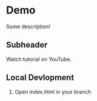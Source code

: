 # Demo 

Some description!

## Subheader

Watch tutorial on YouTube.

## Local Devlopment 

1. Open index.html in your branch 